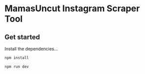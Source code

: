 # MamasUncut Instagram Scraper Tool

## Get started

Install the dependencies...

```bash
npm install
```


```bash
npm run dev
```
